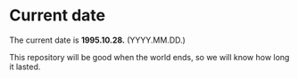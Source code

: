 # Current date

The current date is **1995.10.28.** (YYYY.MM.DD.)

This repository will be good when the world ends, so we will know how long it lasted.